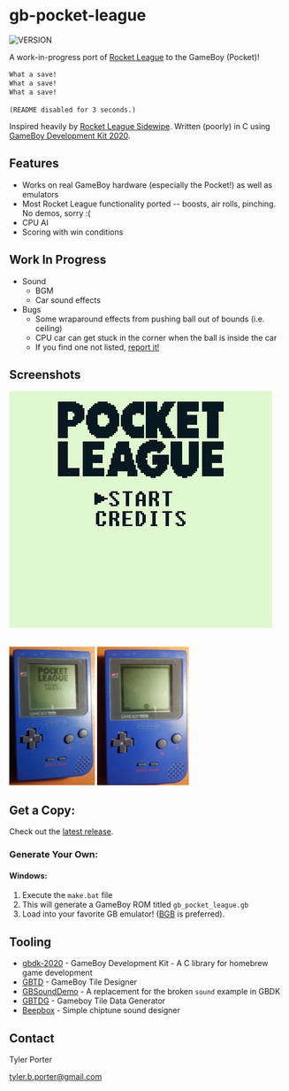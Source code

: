 # gb-pocket-league

![VERSION](https://img.shields.io/badge/Version-0.1.1-green)

A work-in-progress port of [Rocket League](https://www.rocketleague.com/) to the GameBoy (Pocket)!

```
What a save!
What a save!
What a save!

(README disabled for 3 seconds.)
```

Inspired heavily by [Rocket League Sidewipe](https://www.rocketleague.com/news/announcing-rocket-league-sideswipe-for-mobile/). Written (poorly) in C using [GameBoy Development Kit 2020](https://github.com/Zal0/gbdk-2020).

## Features

* Works on real GameBoy hardware (especially the Pocket!) as well as emulators
* Most Rocket League functionality ported -- boosts, air rolls, pinching. No demos, sorry :(
* CPU AI
* Scoring with win conditions

## Work In Progress

* Sound
  * BGM
  * Car sound effects
* Bugs
  * Some wraparound effects from pushing ball out of bounds (i.e. ceiling)
  * CPU car can get stuck in the corner when the ball is inside the car
  * If you find one not listed, [report it!](https://github.com/ty-porter/pocket-league/issues/new)

## Screenshots

![Action GIF](assets/pocket-league-0.0.1.gif)

<br />

<img src="assets/gbp_1.jpg" height="250" />
<img src="assets/gbp_2.jpg" height="250" />

## Get a Copy:

Check out the [latest release](https://github.com/ty-porter/pocket-league/releases).

### Generate Your Own:

#### Windows: 

1. Execute the `make.bat` file
2. This will generate a GameBoy ROM titled `gb_pocket_league.gb`
3. Load into your favorite GB emulator! ([BGB](https://bgb.bircd.org/) is preferred).

## Tooling

* [gbdk-2020](https://github.com/Zal0/gbdk-2020) - GameBoy Development Kit - A C library for homebrew game development
* [GBTD](http://www.devrs.com/gb/hmgd/gbtd.html) - GameBoy Tile Designer
* [GBSoundDemo](https://github.com/Zal0/GBSoundDemo) - A replacement for the broken `sound` example in GBDK
* [GBTDG](https://github.com/chrisantonellis/gbtdg/) - Gameboy Tile Data Generator
* [Beepbox](https://www.beepbox.co/) - Simple chiptune sound designer

## Contact

Tyler Porter

tyler.b.porter@gmail.com
